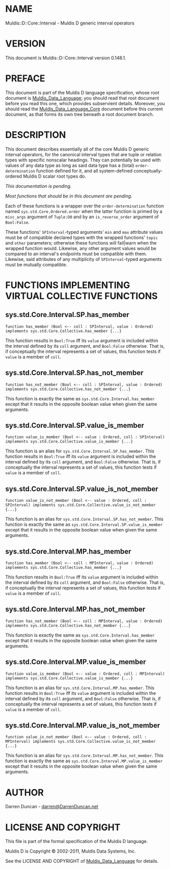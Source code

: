 # NAME

Muldis::D::Core::Interval - Muldis D generic interval operators

# VERSION

This document is Muldis::D::Core::Interval version 0.148.1.

# PREFACE

This document is part of the Muldis D language specification, whose root
document is [Muldis_Data_Language](Muldis_Data_Language.md); you should read that root document before
you read this one, which provides subservient details.  Moreover, you
should read the [Muldis_Data_Language_Core](Muldis_Data_Language_Core.md) document before this current
document, as that forms its own tree beneath a root document branch.

# DESCRIPTION

This document describes essentially all of the core Muldis D generic
interval operators, for the canonical interval types that are tuple or
relation types with specific nonscalar headings.  They can potentially be
used with values of any data type as long as said data type has a (total)
`order-determination` function defined for it, and all system-defined
conceptually-ordered Muldis D scalar root types do.

*This documentation is pending.*

*Most functions that should be in this document are pending.*

Each of these functions is a wrapper over the `order-determination`
function named `sys.std.Core.Ordered.order` when the latter function is
primed by a `misc_args` argument of `Tuple:D0` and by
an `is_reverse_order` argument of `Bool:False`.

These functions' `SPInterval`-typed arguments' `min` and `max` attribute
values must be of compatible declared types with the wrapped functions'
`topic` and `other` parameters; otherwise these functions will fail|warn
when the wrapped function would.  Likewise, any other argument values would
be compared to an interval's endpoints must be compatible with them.
Likewise, said attributes of any multiplicity of `SPInterval`-typed
arguments must be mutually compatible.

# FUNCTIONS IMPLEMENTING VIRTUAL COLLECTIVE FUNCTIONS

## sys.std.Core.Interval.SP.has_member

`function has_member (Bool <-- coll : SPInterval, value : Ordered)
implements sys.std.Core.Collective.has_member {...}`

This function results in `Bool:True` iff its `value` argument is included
within the interval defined by its `coll` argument, and `Bool:False`
otherwise.  That is, if conceptually the interval represents a set of
values, this function tests if `value` is a member of `coll`.

## sys.std.Core.Interval.SP.has_not_member

`function has_not_member (Bool <-- coll : SPInterval, value : Ordered)
implements sys.std.Core.Collective.has_not_member {...}`

This function is exactly the same as `sys.std.Core.Interval.has_member`
except that it results in the opposite boolean value when given the same
arguments.

## sys.std.Core.Interval.SP.value_is_member

`function value_is_member (Bool <-- value : Ordered, coll : SPInterval)
implements sys.std.Core.Collective.value_is_member {...}`

This function is an alias for `sys.std.Core.Interval.SP.has_member`.  This
function results in `Bool:True` iff its `value` argument is included
within the interval defined by its `coll` argument, and `Bool:False`
otherwise.  That is, if conceptually the interval represents a set of
values, this function tests if `value` is a member of `coll`.

## sys.std.Core.Interval.SP.value_is_not_member

`function value_is_not_member (Bool <--
value : Ordered, coll : SPInterval)
implements sys.std.Core.Collective.value_is_not_member {...}`

This function is an alias for `sys.std.Core.Interval.SP.has_not_member`.
This function is exactly the same as
`sys.std.Core.Interval.SP.value_is_member` except that it
results in the opposite boolean value when given the same arguments.

## sys.std.Core.Interval.MP.has_member

`function has_member (Bool <-- coll : MPInterval, value : Ordered)
implements sys.std.Core.Collective.has_member {...}`

This function results in `Bool:True` iff its `value` argument is included
within the interval defined by its `coll` argument, and `Bool:False`
otherwise.  That is, if conceptually the interval represents a set of
values, this function tests if `value` is a member of `coll`.

## sys.std.Core.Interval.MP.has_not_member

`function has_not_member (Bool <-- coll : MPInterval, value : Ordered)
implements sys.std.Core.Collective.has_not_member {...}`

This function is exactly the same as `sys.std.Core.Interval.has_member`
except that it results in the opposite boolean value when given the same
arguments.

## sys.std.Core.Interval.MP.value_is_member

`function value_is_member (Bool <-- value : Ordered, coll : MPInterval)
implements sys.std.Core.Collective.value_is_member {...}`

This function is an alias for `sys.std.Core.Interval.MP.has_member`.  This
function results in `Bool:True` iff its `value` argument is included
within the interval defined by its `coll` argument, and `Bool:False`
otherwise.  That is, if conceptually the interval represents a set of
values, this function tests if `value` is a member of `coll`.

## sys.std.Core.Interval.MP.value_is_not_member

`function value_is_not_member (Bool <--
value : Ordered, coll : MPInterval)
implements sys.std.Core.Collective.value_is_not_member {...}`

This function is an alias for `sys.std.Core.Interval.MP.has_not_member`.
This function is exactly the same as
`sys.std.Core.Interval.MP.value_is_member` except that it
results in the opposite boolean value when given the same arguments.

# AUTHOR

Darren Duncan - darren@DarrenDuncan.net

# LICENSE AND COPYRIGHT

This file is part of the formal specification of the Muldis D language.

Muldis D is Copyright © 2002-2011, Muldis Data Systems, Inc.

See the LICENSE AND COPYRIGHT of [Muldis_Data_Language](Muldis_Data_Language.md) for details.
